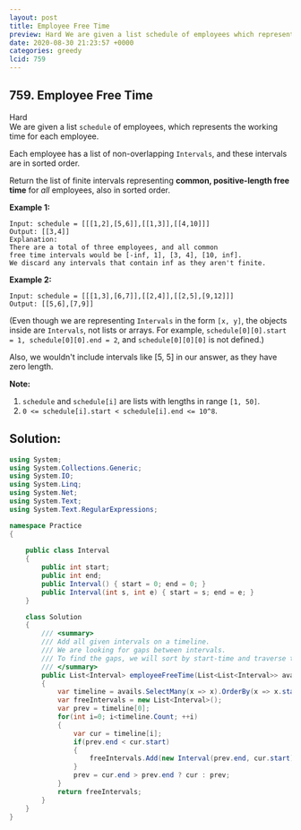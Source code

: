 ```yaml
---
layout: post
title: Employee Free Time
preview: Hard We are given a list schedule of employees which represents the working time for each employee  Each employee has a list of nonover
date: 2020-08-30 21:23:57 +0000
categories: greedy
lcid: 759
---
```


## 759. Employee Free Time
Hard  
We are given a list `schedule` of employees, which represents the working time for each employee.

Each employee has a list of non-overlapping `Intervals`, and these intervals are in sorted order.

Return the list of finite intervals representing **common, positive-length free time** for *all* employees, also in sorted order.

**Example 1:**

```
Input: schedule = [[[1,2],[5,6]],[[1,3]],[[4,10]]]
Output: [[3,4]]
Explanation:
There are a total of three employees, and all common
free time intervals would be [-inf, 1], [3, 4], [10, inf].
We discard any intervals that contain inf as they aren't finite.
```



**Example 2:**

```
Input: schedule = [[[1,3],[6,7]],[[2,4]],[[2,5],[9,12]]]
Output: [[5,6],[7,9]]
```



(Even though we are representing `Intervals` in the form `[x, y]`, the objects inside are `Intervals`, not lists or arrays. For example, `schedule[0][0].start = 1, schedule[0][0].end = 2`, and `schedule[0][0][0]` is not defined.)

Also, we wouldn't include intervals like [5, 5] in our answer, as they have zero length.

**Note:**

1. `schedule` and `schedule[i]` are lists with lengths in range `[1, 50]`.
2. `0 <= schedule[i].start < schedule[i].end <= 10^8`.

## Solution:

```c#
using System;
using System.Collections.Generic;
using System.IO;
using System.Linq;
using System.Net;
using System.Text;
using System.Text.RegularExpressions;

namespace Practice
{
	
	public class Interval
	{
		public int start;
		public int end;
		public Interval() { start = 0; end = 0; }
		public Interval(int s, int e) { start = s; end = e; }
	}

	class Solution
	{
		/// <summary>
        /// Add all given intervals on a timeline. 
        /// We are looking for gaps between intervals. 
        /// To find the gaps, we will sort by start-time and traverse the list
        /// </summary>
		public List<Interval> employeeFreeTime(List<List<Interval>> avails)
		{
			var timeline = avails.SelectMany(x => x).OrderBy(x => x.start).ToList();
			var freeIntervals = new List<Interval>();
			var prev = timeline[0];
			for(int i=0; i<timeline.Count; ++i)
			{
				var cur = timeline[i];
				if(prev.end < cur.start)
				{
					freeIntervals.Add(new Interval(prev.end, cur.start));
				}
				prev = cur.end > prev.end ? cur : prev;
			}
			return freeIntervals;
		}
	}
}
```